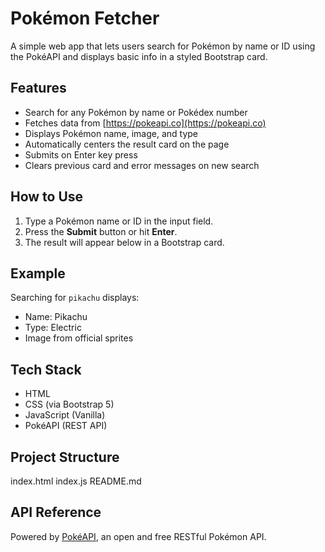 # Pokémon Fetcher 

A simple web app that lets users search for Pokémon by name or ID using the PokéAPI and displays basic info in a styled Bootstrap card.

## Features

- Search for any Pokémon by name or Pokédex number
- Fetches data from [https://pokeapi.co](https://pokeapi.co)
- Displays Pokémon name, image, and type
- Automatically centers the result card on the page
- Submits on Enter key press
- Clears previous card and error messages on new search

## How to Use

1. Type a Pokémon name or ID in the input field.
2. Press the **Submit** button or hit **Enter**.
3. The result will appear below in a Bootstrap card.

## Example

Searching for `pikachu` displays:

- Name: Pikachu
- Type: Electric
- Image from official sprites

## Tech Stack

- HTML
- CSS (via Bootstrap 5)
- JavaScript (Vanilla)
- PokéAPI (REST API)

## Project Structure
index.html
index.js
README.md


## API Reference

Powered by [PokéAPI](https://pokeapi.co/), an open and free RESTful Pokémon API.
